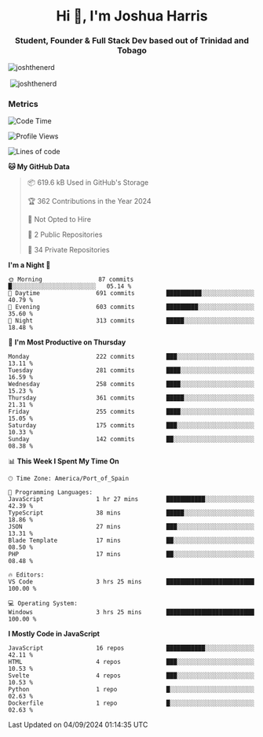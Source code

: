 <h1 align="center">Hi 👋, I'm Joshua Harris</h1>
<h3 align="center">Student, Founder & Full Stack Dev based out of Trinidad and Tobago</h3>

<p align="left"> <img src="https://komarev.com/ghpvc/?username=JoshTheDeveloperr" alt="joshthenerd" /> </p>

<p>&nbsp;<img align="center" src="https://github-readme-stats.vercel.app/api?username=JoshTheDeveloperr&show_icons=true&count_private=true" alt="joshthenerd" /></p>

### Metrics

<!--START_SECTION:waka-->
![Code Time](http://img.shields.io/badge/Code%20Time-912%20hrs%2047%20mins-blue)

![Profile Views](http://img.shields.io/badge/Profile%20Views-0-blue)

![Lines of code](https://img.shields.io/badge/From%20Hello%20World%20I%27ve%20Written-3.3%20million%20lines%20of%20code-blue)

**🐱 My GitHub Data** 

> 📦 619.6 kB Used in GitHub's Storage 
 > 
> 🏆 362 Contributions in the Year 2024
 > 
> 🚫 Not Opted to Hire
 > 
> 📜 2 Public Repositories 
 > 
> 🔑 34 Private Repositories 
 > 
**I'm a Night 🦉** 

```text
🌞 Morning                87 commits          █░░░░░░░░░░░░░░░░░░░░░░░░   05.14 % 
🌆 Daytime                691 commits         ██████████░░░░░░░░░░░░░░░   40.79 % 
🌃 Evening                603 commits         █████████░░░░░░░░░░░░░░░░   35.60 % 
🌙 Night                  313 commits         █████░░░░░░░░░░░░░░░░░░░░   18.48 % 
```
📅 **I'm Most Productive on Thursday** 

```text
Monday                   222 commits         ███░░░░░░░░░░░░░░░░░░░░░░   13.11 % 
Tuesday                  281 commits         ████░░░░░░░░░░░░░░░░░░░░░   16.59 % 
Wednesday                258 commits         ████░░░░░░░░░░░░░░░░░░░░░   15.23 % 
Thursday                 361 commits         █████░░░░░░░░░░░░░░░░░░░░   21.31 % 
Friday                   255 commits         ████░░░░░░░░░░░░░░░░░░░░░   15.05 % 
Saturday                 175 commits         ███░░░░░░░░░░░░░░░░░░░░░░   10.33 % 
Sunday                   142 commits         ██░░░░░░░░░░░░░░░░░░░░░░░   08.38 % 
```


📊 **This Week I Spent My Time On** 

```text
🕑︎ Time Zone: America/Port_of_Spain

💬 Programming Languages: 
JavaScript               1 hr 27 mins        ███████████░░░░░░░░░░░░░░   42.39 % 
TypeScript               38 mins             █████░░░░░░░░░░░░░░░░░░░░   18.86 % 
JSON                     27 mins             ███░░░░░░░░░░░░░░░░░░░░░░   13.31 % 
Blade Template           17 mins             ██░░░░░░░░░░░░░░░░░░░░░░░   08.50 % 
PHP                      17 mins             ██░░░░░░░░░░░░░░░░░░░░░░░   08.48 % 

🔥 Editors: 
VS Code                  3 hrs 25 mins       █████████████████████████   100.00 % 

💻 Operating System: 
Windows                  3 hrs 25 mins       █████████████████████████   100.00 % 
```

**I Mostly Code in JavaScript** 

```text
JavaScript               16 repos            ███████████░░░░░░░░░░░░░░   42.11 % 
HTML                     4 repos             ███░░░░░░░░░░░░░░░░░░░░░░   10.53 % 
Svelte                   4 repos             ███░░░░░░░░░░░░░░░░░░░░░░   10.53 % 
Python                   1 repo              █░░░░░░░░░░░░░░░░░░░░░░░░   02.63 % 
Dockerfile               1 repo              █░░░░░░░░░░░░░░░░░░░░░░░░   02.63 % 
```




 Last Updated on 04/09/2024 01:14:35 UTC
<!--END_SECTION:waka-->
